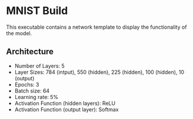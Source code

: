 # MNIST Build

This executable contains a network template to display the functionality of the model.

## Architecture
- Number of Layers: 5
- Layer Sizes: 784 (intput), 550 (hidden), 225 (hidden), 100 (hidden), 10 (output)
- Epochs: 3
- Batch size: 64
- Learning rate: 5%
- Activation Function (hidden layers): ReLU
- Activation Function (output layer): Softmax